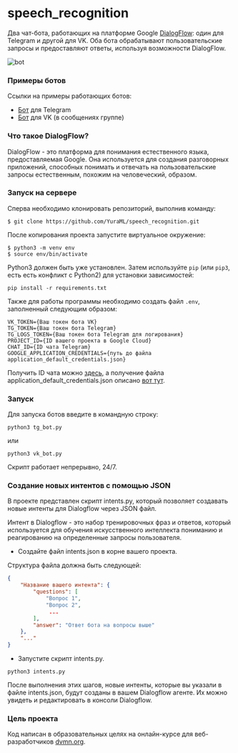 # speech_recognition
 
Два чат-бота, работающих на платформе Google [DialogFlow](https://dialogflow.cloud.google.com/#/login): один для Telegram и другой для VK. Оба бота обрабатывают пользовательские запросы и предоставляют ответы, используя возможности DialogFlow.

![bot](https://dvmn.org/media/filer_public/1e/f6/1ef61183-56ad-4094-b3d0-21800bdb8b09/demo_vk_bot.gif)

### Примеры ботов

Cсылки на примеры работающих ботов:

- [Бот](https://t.me/speechrecon_bot) для Telegram
- [Бот](https://vk.com/public221134484) для VK (в сообщениях группе)


### Что такое DialogFlow?

DialogFlow - это платформа для понимания естественного языка, предоставляемая Google. Она используется для создания разговорных приложений, способных понимать и отвечать на пользовательские запросы естественным, похожим на человеческий, образом.

### Запуск на сервере

Сперва необходимо клонировать репозиторий, выполнив команду:
```shell
$ git clone https://github.com/YuraML/speech_recognition.git
```
После копирования проекта запустите виртуальное окружение:

```shell
$ python3 -m venv env
$ source env/bin/activate
```

Python3 должен быть уже установлен. 
Затем используйте `pip` (или `pip3`, есть есть конфликт с Python2) для установки зависимостей:
```
pip install -r requirements.txt
```

Также для работы программы необходимо создать файл `.env`, заполненный следующим образом:

```
VK_TOKEN={Ваш токен бота VK}
TG_TOKEN={Ваш токен бота Telegram}
TG_LOGS_TOKEN={Ваш токен бота Telegram для логирования}
PROJECT_ID={ID вашего проекта в Google Cloud}
CHAT_ID={ID чата Telegram}
GOOGLE_APPLICATION_CREDENTIALS={путь до файла application_default_credentials.json}
```
Получить ID чата можно [здесь](https://t.me/userinfobot), а получение файла application_default_credentials.json описано [вот тут](https://cloud.google.com/dialogflow/es/docs/quick/setup#sdk).

### Запуск

Для запуска ботов введите в командную строку:

```console
python3 tg_bot.py
```
или
```console
python3 vk_bot.py
```

Скрипт работает непрерывно, 24/7.

### Создание новых интентов с помощью JSON

В проекте представлен скрипт intents.py, который позволяет создавать новые интенты для Dialogflow через JSON файл.

Интент в Dialogflow - это набор тренировочных фраз и ответов, который используется для обучения искусственного интеллекта пониманию и реагированию на определенные запросы пользователя.

- Создайте файл intents.json в корне вашего проекта.

Структура файла должна быть следующей:

```json
{
    "Название вашего интента": {
        "questions": [
            "Вопрос 1",
            "Вопрос 2",
             ...
        ],
        "answer": "Ответ бота на вопросы выше"
    },
    "..."
}
```

- Запустите скрипт intents.py.

```console
python3 intents.py
```

После выполнения этих шагов, новые интенты, которые вы указали в файле intents.json, будут созданы в вашем Dialogflow агенте. Их можно увидеть и редактировать в консоли Dialogflow.

### Цель проекта

Код написан в образовательных целях на онлайн-курсе для веб-разработчиков [dvmn.org](https://dvmn.org/).
